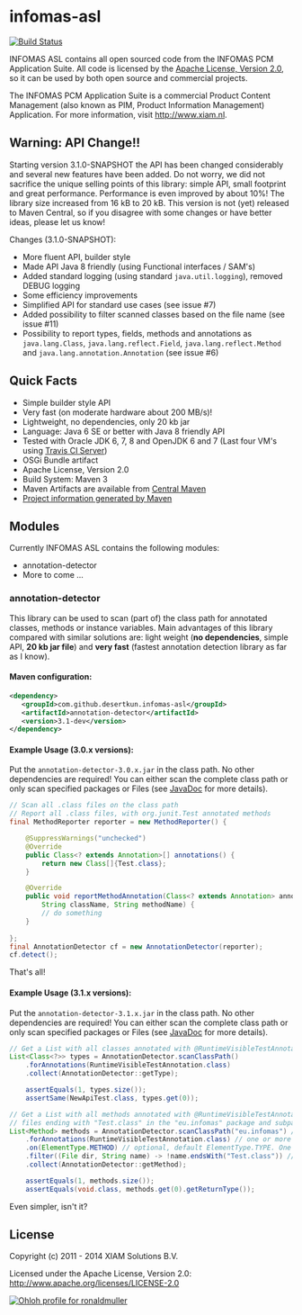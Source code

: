 # infomas-asl

[![Build Status](https://secure.travis-ci.org/rmuller/infomas-asl.png)](http://travis-ci.org/rmuller/infomas-asl)

INFOMAS ASL contains all open sourced code from the INFOMAS PCM Application Suite. All code is licensed by the [Apache License, Version 2.0](http://www.apache.org/licenses/LICENSE-2.0), so it can be used by both open source and commercial projects.

The INFOMAS PCM Application Suite is a commercial Product Content Management (also known as PIM, Product Information Management) Application. For more information, visit http://www.xiam.nl.

## Warning: API Change!!
Starting version 3.1.0-SNAPSHOT the API has been changed considerably and several new features 
have been added. Do not worry, we did not sacrifice the unique selling points of this library:
simple API, small footprint and great performance. Performance is even improved by about 10%! 
The library size increased from 16 kB to 20 kB.
This version is not (yet) released to Maven Central, so if you disagree with some changes or 
have better ideas, please let us know!

Changes (3.1.0-SNAPSHOT):
+ More fluent API, builder style
+ Made API Java 8 friendly (using Functional interfaces / SAM's)
+ Added standard logging (using standard `java.util.logging`), removed DEBUG logging
+ Some efficiency improvements
+ Simplified API for standard use cases (see issue #7)
+ Added possibility to filter scanned classes based on the file name (see issue #11)
+ Possibility to report types, fields, methods and annotations as `java.lang.Class`, `java.lang.reflect.Field`, `java.lang.reflect.Method` and `java.lang.annotation.Annotation` (see issue #6)

## Quick Facts
+ Simple builder style API
+ Very fast (on moderate hardware about 200 MB/s)!
+ Lightweight, no dependencies, only 20 kb jar
+ Language: Java 6 SE or better with Java 8 friendly API
+ Tested with Oracle JDK 6, 7, 8 and OpenJDK 6 and 7 (Last four VM's using 
  [Travis CI Server](https://travis-ci.org/))
+ OSGi Bundle artifact
+ Apache License, Version 2.0
+ Build System: Maven 3
+ Maven Artifacts are available from [Central Maven](http://search.maven.org/#search%7Cga%7C1%7Cinfomas)
+ [Project information generated by Maven](http://rmuller.github.io/infomas-asl/)

## Modules
Currently INFOMAS ASL contains the following modules:

+ annotation-detector
+ More to come ...

### annotation-detector
This library can be used to scan (part of) the class path for annotated classes, methods or 
instance variables.
Main advantages of this library compared with similar solutions are: light weight 
(**no dependencies**, simple API, **20 kb jar file**) and **very fast** 
(fastest annotation detection library as far as I know).

#### Maven configuration:

``` xml
<dependency>
   <groupId>com.github.desertkun.infomas-asl</groupId>
   <artifactId>annotation-detector</artifactId>
   <version>3.1-dev</version>
</dependency>
```

#### Example Usage (3.0.x versions):
Put the `annotation-detector-3.0.x.jar` in the class path. No other dependencies are required!
You can either scan the complete class path or only scan specified packages or Files
(see [JavaDoc](http://rmuller.github.io/infomas-asl/annotation-detector/apidocs/index.html) 
for more details).

``` java
// Scan all .class files on the class path
// Report all .class files, with org.junit.Test annotated methods
final MethodReporter reporter = new MethodReporter() {

    @SuppressWarnings("unchecked")
    @Override
    public Class<? extends Annotation>[] annotations() {
        return new Class[]{Test.class};
    }

    @Override
    public void reportMethodAnnotation(Class<? extends Annotation> annotation,
        String className, String methodName) {
        // do something
    }
    
};
final AnnotationDetector cf = new AnnotationDetector(reporter);
cf.detect();
```

That's all!

#### Example Usage (3.1.x versions):
Put the `annotation-detector-3.1.x.jar` in the class path. No other dependencies are required!
You can either scan the complete class path or only scan specified packages or Files
(see [JavaDoc](http://rmuller.github.io/infomas-asl/annotation-detector/apidocs/index.html) 
for more details).

``` java
// Get a List with all classes annotated with @RuntimeVisibleTestAnnotation (Java 8 syntax)
List<Class<?>> types = AnnotationDetector.scanClassPath()
    .forAnnotations(RuntimeVisibleTestAnnotation.class)
    .collect(AnnotationDetector::getType);

    assertEquals(1, types.size());
    assertSame(NewApiTest.class, types.get(0));

// Get a List with all methods annotated with @RuntimeVisibleTestAnnotation, excluding
// files ending with "Test.class" in the "eu.infomas" package and subpackages (Java 8 syntax)
List<Method> methods = AnnotationDetector.scanClassPath("eu.infomas") // or: scanFiles(File... files)
    .forAnnotations(RuntimeVisibleTestAnnotation.class) // one or more annotations
    .on(ElementType.METHOD) // optional, default ElementType.TYPE. One ore more element types
    .filter((File dir, String name) -> !name.endsWith("Test.class")) // optional, default all *.class files
    .collect(AnnotationDetector::getMethod);

    assertEquals(1, methods.size());
    assertEquals(void.class, methods.get(0).getReturnType());
```

Even simpler, isn't it?

## License

Copyright (c) 2011 - 2014 XIAM Solutions B.V.

Licensed under the Apache License, Version 2.0: http://www.apache.org/licenses/LICENSE-2.0

[![Ohloh profile for ronaldmuller](https://www.ohloh.net/accounts/224392/widgets/account_tiny.gif)](https://www.ohloh.net/accounts/224392?ref=Tiny)
